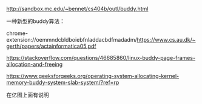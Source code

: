 

http://sandbox.mc.edu/~bennet/cs404b/outl/buddy.html



一种新型的buddy算法：

chrome-extension://oemmndcbldboiebfnladdacbdfmadadm/https://www.cs.au.dk/~gerth/papers/actainformatica05.pdf



https://stackoverflow.com/questions/46685860/linux-buddy-page-frames-allocation-and-freeing



https://www.geeksforgeeks.org/operating-system-allocating-kernel-memory-buddy-system-slab-system/?ref=rp



在亿图上面有说明



